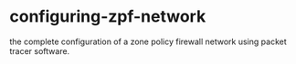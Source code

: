 # configuring-zpf-network
the complete configuration of a zone policy firewall network using packet tracer software.
